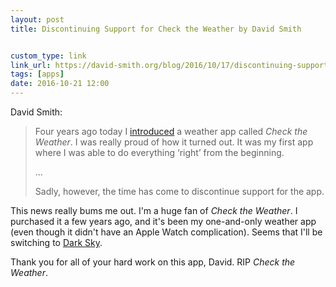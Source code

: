 ```yaml
---
layout: post
title: Discontinuing Support for Check the Weather by David Smith


custom_type: link
link_url: https://david-smith.org/blog/2016/10/17/discontinuing-support-for-check-the-weather/
tags: [apps]
date: 2016-10-21 12:00
---
```

David Smith:

> Four years ago today I [introduced](https://twitter.com/_DavidSmith/status/258558679526285313) a weather app called *Check the Weather*. I was really proud of how it turned out. It was my first app where I was able to do everything ‘right’ from the beginning.
>
> …
>
> Sadly, however, the time has come to discontinue support for the app.

This news really bums me out. I'm a huge fan of *Check the Weather*. I purchased it a few years ago, and it's been my one-and-only weather app (even though it didn't have an Apple Watch complication). Seems that I'll be switching to [Dark Sky](https://darksky.net/app/).

Thank you for all of your hard work on this app, David. RIP *Check the Weather*.
